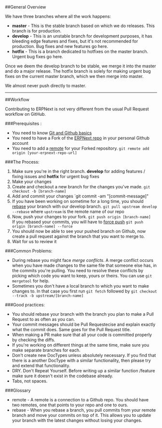 ##General Overview

We have three branches where all the work happens: 

* **master** - This is the stable branch based on which we do releases. This branch is for production. 
* **develop** - This is an unstable branch for development purposes, it has bleeding edge features and fixes, but it's not recommended for production. Bug fixes and new features go here. 
* **hotfix** - This is a branch dedicated to hotfixes on the master branch. Urgent bug fixes go here. 


Once we deem the develop branch to be stable, we merge it into the master and do a major release. The hotfix branch is solely for making urgent bug fixes on the current master branch, which we then merge into master.

We almost never push directly to master.


***


##Workflow

Contributing to ERPNext is not very different from the usual Pull Request workflow on GitHub.

###Prerequisites : 

* You need to know [Git and Github basics](https://try.github.io/levels/1/challenges/1)
* You need to have a Fork of the [ERPNext repo](https://github.com/frappe/erpnext) in your personal Github account 
* You need to add a [remote](#glossary) for your Forked repository. `git remote add origin [your-erpnext-repo-url]`


###The Process: 

1. Make sure you're in the right branch. **develop** for adding features /  fixing issues and **hotfix** for urgent bug fixes
2. Make your changes
3. Create and checkout a new branch for the changes you've made. `git checkout -b [branch-name]`
4. Add and commit your changes `git commit -am "[commit-message]"
5. If you have been working on sometime for a long time, you should [rebase](#glossary) your branch with our develop branch. `git pull upstream develop --rebase` where `upstream` is the remote name of our repo
6. Now, push your changes to your fork. `git push origin [branch-name]`   
If you rebased your commits, you will have to [force push](http://vignette2.wikia.nocookie.net/starwars/images/e/ea/Yodapush.png/revision/latest?cb=20130205190454) `git push origin [branch-name] --force`
7. You should now be able to see your pushed branch on Github, now create a pull request against the branch that you want to merge to.
8. Wait for us to review it

###Common Problems: 

* During rebase you might face _merge conflicts_. A merge conflict occurs when you have made changes to the same file that someone else has, in the commits you're pulling. You need to resolve these conflicts by picking which code you want to keep, yours or theirs. You can use `git mergetool` for help.
* Sometimes you don't have a local branch to which you want to make changes to. In that case you first run `git fetch` followed by `git checkout --track -b upstream/[branch-name]`
 

###Good practices: 

* You should rebase your branch with the branch you plan to make a Pull Request to as often as you can. 
* Your commit messages should be Pull Requestecise and explain exactly what the commit does. Same goes for the Pull Request title.
* When making a PR make sure that all your code is committed properly by checking the diffs.
* If you're working on different things at the same time, make sure you make separate branches for each.
* Don't create new DocTypes unless absolutely necessary. If you find that there is a another DocType with a similar functionality, then please try and extend that functionality.
* DRY. Don't Repeat Yourself. Before writing up a similar function /feature make sure it doesn't exist in the codebase already. 
* Tabs, not spaces.


###Glossary

* remote - A remote is a connection to a Github repo. You should have two remotes, one that points to your repo and one to ours. 
* rebase - When you rebase a branch, you pull commits from your remote branch and move your commits on top of it. This allows you to update your branch with the latest changes without losing  your changes.